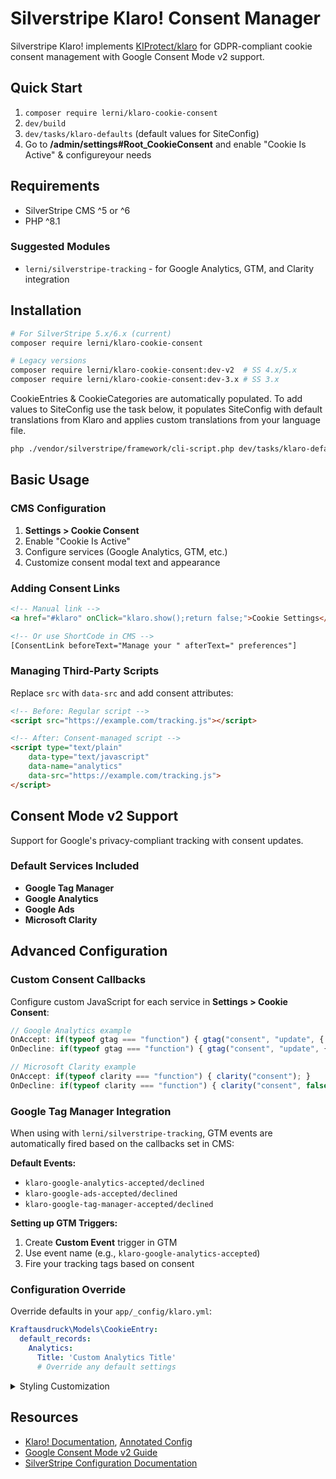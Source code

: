 # Silverstripe Klaro! Consent Manager
Silverstripe Klaro! implements [KIProtect/klaro](https://github.com/KIProtect/klaro) for GDPR-compliant cookie consent management with Google Consent Mode v2 support.

## Quick Start
1. `composer require lerni/klaro-cookie-consent`
2. `dev/build`
3. `dev/tasks/klaro-defaults` (default values for SiteConfig)
4. Go to **/admin/settings#Root_CookieConsent** and enable "Cookie Is Active" & configureyour needs

## Requirements
- SilverStripe CMS ^5 or ^6
- PHP ^8.1

### Suggested Modules
- `lerni/silverstripe-tracking` - for Google Analytics, GTM, and Clarity integration

## Installation
```bash
# For SilverStripe 5.x/6.x (current)
composer require lerni/klaro-cookie-consent

# Legacy versions
composer require lerni/klaro-cookie-consent:dev-v2  # SS 4.x/5.x
composer require lerni/klaro-cookie-consent:dev-3.x # SS 3.x
```

CookieEntries & CookieCategories are automatically populated. To add values to SiteConfig use the task below, it populates SiteConfig with default translations from Klaro and applies custom translations from your language file.
```bash
php ./vendor/silverstripe/framework/cli-script.php dev/tasks/klaro-defaults
```
## Basic Usage

### CMS Configuration
1. **Settings > Cookie Consent**
2. Enable "Cookie Is Active"
3. Configure services (Google Analytics, GTM, etc.)
4. Customize consent modal text and appearance

### Adding Consent Links
```html
<!-- Manual link -->
<a href="#klaro" onClick="klaro.show();return false;">Cookie Settings</a>

<!-- Or use ShortCode in CMS -->
[ConsentLink beforeText="Manage your " afterText=" preferences"]
```

### Managing Third-Party Scripts
Replace `src` with `data-src` and add consent attributes:
```html
<!-- Before: Regular script -->
<script src="https://example.com/tracking.js"></script>

<!-- After: Consent-managed script -->
<script type="text/plain"
    data-type="text/javascript"
    data-name="analytics"
    data-src="https://example.com/tracking.js">
</script>
```

## Consent Mode v2 Support
Support for Google's privacy-compliant tracking with consent updates.

### Default Services Included
- **Google Tag Manager**
- **Google Analytics**
- **Google Ads**
- **Microsoft Clarity**

## Advanced Configuration

### Custom Consent Callbacks
Configure custom JavaScript for each service in **Settings > Cookie Consent**:

```javascript
// Google Analytics example
OnAccept: if(typeof gtag === "function") { gtag("consent", "update", { analytics_storage: "granted" }); }
OnDecline: if(typeof gtag === "function") { gtag("consent", "update", { analytics_storage: "denied" }); }

// Microsoft Clarity example  
OnAccept: if(typeof clarity === "function") { clarity("consent"); }
OnDecline: if(typeof clarity === "function") { clarity("consent", false); }
```

### Google Tag Manager Integration
When using with `lerni/silverstripe-tracking`, GTM events are automatically fired based on the callbacks set in CMS:

**Default Events:**
- `klaro-google-analytics-accepted/declined`
- `klaro-google-ads-accepted/declined`
- `klaro-google-tag-manager-accepted/declined`

**Setting up GTM Triggers:**
1. Create **Custom Event** trigger in GTM
2. Use event name (e.g., `klaro-google-analytics-accepted`)
3. Fire your tracking tags based on consent

### Configuration Override
Override defaults in your `app/_config/klaro.yml`:
```yaml
Kraftausdruck\Models\CookieEntry:
  default_records:
    Analytics:
      Title: 'Custom Analytics Title'
      # Override any default settings
```

<details>
<summary>Styling Customization</summary>

```scss
// Example SCSS customization
html .klaro {
	--notice-max-width: 440px;
	.cookie-modal,
	.cookie-notice {
		z-index: 9100;
		a {
			color: lighten($link-color, 70%);
		}
		.cm-btn {
			cursor: pointer;
			font-size: 14px;
			border-radius: 0.1em;
			margin-right: 1.2em;
		}
	}

	.cookie-notice {
		.cn-body {
			// klaro sets font-size on block elements - we're calculating back to maintain horizontal spacing :-/
			@media (max-width: 1023px) {
				padding-right: #{$lh * math.div($font-size, 14px)}em !important;
				padding-left: #{$lh * math.div($font-size, 14px)}em !important;
				@include breakpoint($Mneg) {
					padding-right: #{0.5 * $lh * math.div($font-size, 14px)}em !important;
					padding-left: #{0.5 * $lh * math.div($font-size, 14px)}em !important;
				}
			}
		}
		h2 {
			font-size: 1.1em;
			margin-top: 0.6em;
		}
		p {
			margin: 0.3em 0 !important;
		}
		.cn-ok {
			display: flex;
			flex-wrap: wrap;
			justify-content: flex-start !important;
			.cn-buttons {
				display: flex !important;
				order: 1;
				// decline
				.cm-btn.cn-decline {
					background-color: $gray;
					order: 1;
				}
				// accept all
				.cm-btn.cm-btn-success {
					background-color: $link-color;
					order: 0;
				}
			}
			// modal link
			.cn-learn-more {
				display: block;
				margin-right: 0;
				order: 2;
				flex: 0 0 auto;
				padding: 0.5em 0;
			}
		}
	}

	.cookie-modal {
		.cm-header a {
			@include bold;
		}
		.cm-app-title {
			font-size: 14px;
		}
		// switch disabled
		.cm-list-label .slider {
			background-color: $gray;
		}
		// slider-switches
		.cm-list-input:checked + .cm-list-label .slider {
			background-color: $link-color;
		}
		// required switch enabled
		.cm-list-input.required:checked + .cm-list-label .slider {
			background-color: darken($link-color, 10%);
			&::before {
				background-color: darken($white, 16%);
			}
		}
		// halve is used on parent if children are on & off
		.cm-list-input.only-required + .cm-list-label .slider,
		.cm-list-input.half-checked:checked + .cm-list-label .slider {
			background-color: mix($link-color, $white, 71%);
		}
		.cm-list-description {
			color: $gray--light;
		}
		// accept all
		.cm-btn.cm-btn-accept-all {
			background-color: $link-color;
		}
		// save selection, decline
		.cm-btn.cm-btn-accept,
		.cm-btn.cm-btn-decline {
			background-color: $gray;
		}
	}
}
// klaro! contextual consent
[data-type="placeholder"] {
	position: absolute;
	background-color: $gray--light;
	display: flex;
	justify-content: center;
	align-items: center;
	flex-direction: column;
	width: 100%;
	height: 100%;
	top: 0;
	right: 0;
	bottom: 0;
	left: 0;
	padding: #{$lh}em;
	.cm-as-context-notice {
		height: auto;
	}
	.context-notice {
		&:last-child {
			margin-bottom: 0;
		}
		.cm-buttons {
			display: flex;
			gap: 1em;
		}
		button.cm-btn {
			display: inline-block;
			padding: #{math.div($lh, 4)}em #{math.div($lh, 2)}em;
			border: none;
			text-transform: uppercase;
			color: $white;
			font-size: 1em;
			@include bold;
			border-radius: 0;
			margin: 0 !important;
			cursor: pointer;
			&:first-of-type {
				background-color: $link-color;
			}
			&:last-of-type {
				background-color: mix($link-color, $gray--light, 70%);
			}
			&:not(:last-of-type) {
				margin-right: #{$lh}em;
			}
		}
	}
}
```

</details>

## Resources
- [Klaro! Documentation](https://klaro.kiprotect.com/docs), [Annotated Config](https://klaro.org/docs/integration/annotated-configuration)
- [Google Consent Mode v2 Guide](https://developers.google.com/tag-platform/security/guides/consent)
- [SilverStripe Configuration Documentation](https://docs.silverstripe.org/en/developer_guides/configuration/)
